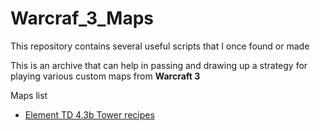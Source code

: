 # Warcraf_3_Maps

This repository contains several useful scripts that I once found or made

This is an archive that can help in passing and drawing up a strategy for playing various custom maps from **Warcraft 3**

Maps list

 - [Element TD 4.3b  Tower  recipes](https://github.com/IvanPolkanov/Warcraft_3_Maps/tree/main/Element%20TD%204.3b)
